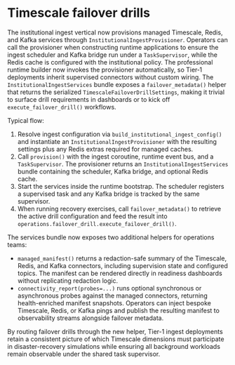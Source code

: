 # Timescale failover drills

The institutional ingest vertical now provisions managed Timescale, Redis, and
Kafka services through `InstitutionalIngestProvisioner`.  Operators can call the
provisioner when constructing runtime applications to ensure the ingest
scheduler and Kafka bridge run under a `TaskSupervisor`, while the Redis cache is
configured with the institutional policy.  The professional runtime builder now
invokes the provisioner automatically, so Tier‑1 deployments inherit supervised
connectors without custom wiring.  The `InstitutionalIngestServices`
bundle exposes a `failover_metadata()` helper that returns the serialized
`TimescaleFailoverDrillSettings`, making it trivial to surface drill
requirements in dashboards or to kick off `execute_failover_drill()` workflows.

Typical flow:

1. Resolve ingest configuration via `build_institutional_ingest_config()` and
   instantiate an `InstitutionalIngestProvisioner` with the resulting settings
   plus any Redis extras required for managed caches.
2. Call `provision()` with the ingest coroutine, runtime event bus, and a
   `TaskSupervisor`.  The provisioner returns an
   `InstitutionalIngestServices` bundle containing the scheduler, Kafka bridge,
   and optional Redis cache.
3. Start the services inside the runtime bootstrap.  The scheduler registers a
   supervised task and any Kafka bridge is tracked by the same supervisor.
4. When running recovery exercises, call `failover_metadata()` to retrieve the
   active drill configuration and feed the result into
   `operations.failover_drill.execute_failover_drill()`.

The services bundle now exposes two additional helpers for operations teams:

- `managed_manifest()` returns a redaction-safe summary of the Timescale, Redis,
  and Kafka connectors, including supervision state and configured topics.  The
  manifest can be rendered directly in readiness dashboards without replicating
  redaction logic.
- `connectivity_report(probes=...)` runs optional synchronous or asynchronous
  probes against the managed connectors, returning health-enriched manifest
  snapshots.  Operators can inject bespoke Timescale, Redis, or Kafka pings and
  publish the resulting manifest to observability streams alongside failover
  metadata.

By routing failover drills through the new helper, Tier-1 ingest deployments
retain a consistent picture of which Timescale dimensions must participate in
disaster-recovery simulations while ensuring all background workloads remain
observable under the shared task supervisor.
